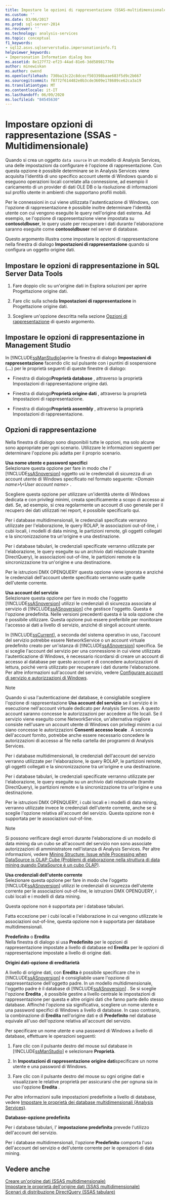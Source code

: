 ```yaml
---
title: Impostare le opzioni di rappresentazione (SSAS-multidimensionale) | Microsoft Docs
ms.custom: ''
ms.date: 03/06/2017
ms.prod: sql-server-2014
ms.reviewer: ''
ms.technology: analysis-services
ms.topic: conceptual
f1_keywords:
- sql12.asvs.sqlserverstudio.impersonationinfo.f1
helpviewer_keywords:
- Impersonation Information dialog box
ms.assetid: 8e127f72-ef23-44ad-81e6-3dd58981770e
author: minewiskan
ms.author: owend
ms.openlocfilehash: 730ba13c22c8dcecf503398baae683f5d9c2b667
ms.sourcegitcommit: f0772f614482e0b3cde3609e178689ce62ca3a19
ms.translationtype: MT
ms.contentlocale: it-IT
ms.lasthandoff: 06/09/2020
ms.locfileid: "84545630"
---
```

# <a name="set-impersonation-options-ssas---multidimensional"></a>Impostare opzioni di rappresentazione (SSAS - Multidimensionale)
  Quando si crea un oggetto `data source` in un modello di Analysis Services, una delle impostazioni da configurare è l'opzione di rappresentazione. Con questa opzione è possibile determinare se in Analysis Services viene acquisita l'identità di uno specifico account utente di Windows quando si eseguono operazioni locali correlate alla connessione, ad esempio il caricamento di un provider di dati OLE DB o la risoluzione di informazioni sul profilo utente in ambienti che supportano profili mobili.  
  
 Per le connessioni in cui viene utilizzata l'autenticazione di Windows, con l'opzione di rappresentazione è possibile inoltre determinare l'identità utente con cui vengono eseguite le query nell'origine dati esterna. Ad esempio, se l'opzione di rappresentazione viene impostata su **contoso\dbuser**, le query usate per recuperare i dati durante l'elaborazione saranno eseguite come **contoso\dbuser** nel server di database.  
  
 Questo argomento illustra come impostare le opzioni di rappresentazione nella finestra di dialogo **Impostazioni di rappresentazione** quando si configura un oggetto origine dati.  
  
## <a name="set-impersonation-options-in-sql-server-data-tools"></a>Impostare le opzioni di rappresentazione in SQL Server Data Tools  
  
1.  Fare doppio clic su un'origine dati in Esplora soluzioni per aprire Progettazione origine dati.  
  
2.  Fare clic sulla scheda **Impostazioni di rappresentazione** in Progettazione origine dati.  
  
3.  Scegliere un'opzione descritta nella sezione [Opzioni di rappresentazione](#bkmk_options) di questo argomento.  
  
## <a name="set-impersonation-options-in-management-studio"></a>Impostare le opzioni di rappresentazione in Management Studio  
 In [!INCLUDE[ssManStudio](../../includes/ssmanstudio-md.md)]aprire la finestra di dialogo **Impostazioni di rappresentazione** facendo clic sul pulsante con i puntini di sospensione (**...**) per le proprietà seguenti di queste finestre di dialogo:  
  
-   Finestra di dialogo**Proprietà database** , attraverso la proprietà Impostazioni di rappresentazione origine dati.  
  
-   Finestra di dialogo**Proprietà origine dati** , attraverso la proprietà Impostazioni di rappresentazione.  
  
-   Finestra di dialogo**Proprietà assembly** , attraverso la proprietà Impostazioni di rappresentazione.  
  
##  <a name="impersonation-options"></a><a name="bkmk_options"></a> Opzioni di rappresentazione  
 Nella finestra di dialogo sono disponibili tutte le opzioni, ma solo alcune sono appropriate per ogni scenario. Utilizzare le informazioni seguenti per determinare l'opzione più adatta per il proprio scenario.  
  
 **Usa nome utente e password specifici**  
 Selezionare questa opzione per fare in modo che l' [!INCLUDE[ssASnoversion](../../includes/ssasnoversion-md.md)] oggetto usi le credenziali di sicurezza di un account utente di Windows specificato nel formato seguente: *\<Domain name>***\\***\<User account name>* .  
  
 Scegliere questa opzione per utilizzare un'identità utente di Windows dedicata e con privilegi minimi, creata specificamente a scopo di accesso ai dati. Se, ad esempio, si crea regolarmente un account di uso generale per il recupero dei dati utilizzati nei report, è possibile specificarlo qui.  
  
 Per i database multidimensionali, le credenziali specificate verranno utilizzate per l'elaborazione, le query ROLAP, le associazioni out-of-line, i cubi locali, i modelli di data mining, le partizioni remote, gli oggetti collegati e la sincronizzazione tra un'origine e una destinazione.  
  
 Per i database tabulari, le credenziali specificate verranno utilizzate per l'elaborazione, le query eseguite su un archivio dati relazionale (tramite DirectQuery), le associazioni out-of-line, le partizioni remote e la sincronizzazione tra un'origine e una destinazione.  
  
 Per le istruzioni DMX OPENQUERY questa opzione viene ignorata e anziché le credenziali dell'account utente specificato verranno usate quelle dell'utente corrente.  
  
 **Usa account del servizio**  
 Selezionare questa opzione per fare in modo che l'oggetto [!INCLUDE[ssASnoversion](../../includes/ssasnoversion-md.md)] utilizzi le credenziali di sicurezza associate al servizio di [!INCLUDE[ssASnoversion](../../includes/ssasnoversion-md.md)] che gestisce l'oggetto. Questa è l'opzione predefinita. Nelle versioni precedenti questa è la sola opzione che è possibile utilizzare. Questa opzione può essere preferibile per monitorare l'accesso ai dati a livello di servizio, anziché di singoli account utente.  
  
 In [!INCLUDE[ssCurrent](../../includes/sscurrent-md.md)], a seconda del sistema operativo in uso, l'account del servizio potrebbe essere NetworkService o un account virtuale predefinito creato per un'istanza di [!INCLUDE[ssASnoversion](../../includes/ssasnoversion-md.md)] specifica. Se si sceglie l'account del servizio per una connessione in cui viene utilizzata l'autenticazione di Windows, è necessario ricordarsi di creare un account di accesso al database per questo account e di concedere autorizzazioni di lettura, poiché verrà utilizzato per recuperare i dati durante l'elaborazione. Per altre informazioni sull'account del servizio, vedere [Configurare account di servizio e autorizzazioni di Windows](../../database-engine/configure-windows/configure-windows-service-accounts-and-permissions.md).  
  
> [!NOTE]  
>  Quando si usa l'autenticazione del database, è consigliabile scegliere l'opzione di rappresentazione **Usa account del servizio** se il servizio è in esecuzione nell'account virtuale dedicato per Analysis Services. A questo account saranno concesse le autorizzazioni per accedere ai file locali. Se il servizio viene eseguito come NetworkService, un'alternativa migliore consiste nell'usare un account utente di Windows con privilegi minimi a cui siano concesse le autorizzazioni **Consenti accesso locale** . A seconda dell'account fornito, potrebbe anche essere necessario concedere le autorizzazioni di accesso ai file nella cartella dei programmi di Analysis Services.  
  
 Per i database multidimensionali, le credenziali dell'account del servizio verranno utilizzate per l'elaborazione, le query ROLAP, le partizioni remote, gli oggetti collegati e la sincronizzazione tra un'origine e una destinazione.  
  
 Per i database tabulari, le credenziali specificate verranno utilizzate per l'elaborazione, le query eseguite su un archivio dati relazionale (tramite DirectQuery), le partizioni remote e la sincronizzazione tra un'origine e una destinazione.  
  
 Per le istruzioni DMX OPENQUERY, i cubi locali e i modelli di data mining, verranno utilizzate invece le credenziali dell'utente corrente, anche se si sceglie l'opzione relativa all'account del servizio. Questa opzione non è supportata per le associazioni out-of-line.  
  
> [!NOTE]  
>  Si possono verificare degli errori durante l'elaborazione di un modello di data mining da un cubo se all'account del servizio non sono associate autorizzazioni di amministratore nell'istanza di Analysis Services. Per altre informazioni, vedere [Mining Structure: Issue while Processing when DataSource is OLAP Cube (Problemi di elaborazione nella struttura di data mining quando DataSource è un cubo OLAP)](https://go.microsoft.com/fwlink/?LinkId=251610).  
  
 **Usa credenziali dell'utente corrente**  
 Selezionare questa opzione per fare in modo che l'oggetto [!INCLUDE[ssASnoversion](../../includes/ssasnoversion-md.md)] utilizzi le credenziali di sicurezza dell'utente corrente per le associazioni out-of-line, le istruzioni DMX OPENQUERY, i cubi locali e i modelli di data mining.  
  
 Questa opzione non è supportata per i database tabulari.  
  
 Fatta eccezione per i cubi locali e l'elaborazione in cui vengono utilizzate le associazioni out-of-line, questa opzione non è supportata per database multidimensionali.  
  
 **Predefinito** o **Eredita**  
 Nella finestra di dialogo si usa **Predefinito** per le opzioni di rappresentazione impostate a livello di database ed **Eredita** per le opzioni di rappresentazione impostate a livello di origine dati.  
  
 **Origini dati-opzione di ereditarietà**  
  
 A livello di origine dati, con **Eredita** è possibile specificare che in [!INCLUDE[ssASnoversion](../../includes/ssasnoversion-md.md)] è consigliabile usare l'opzione di rappresentazione dell'oggetto padre. In un modello multidimensionale, l'oggetto padre è il database di [!INCLUDE[ssASnoversion](../../includes/ssasnoversion-md.md)] . Se si sceglie l'opzione **Eredita** , è possibile gestire a livello centrale le impostazioni di rappresentazione per questa e altre origini dati che fanno parte dello stesso database. Affinché l'opzione sia significativa, scegliere un nome utente e una password specifici di Windows a livello di database. In caso contrario, la combinazione di **Eredita** nell'origine dati e di **Predefinito** nel database equivale all'uso dell'opzione relativa all'account del servizio.  
  
 Per specificare un nome utente e una password di Windows a livello di database, effettuare le operazioni seguenti:  
  
1.  Fare clic con il pulsante destro del mouse sul database in [!INCLUDE[ssManStudio](../../includes/ssmanstudio-md.md)] e selezionare **Proprietà**.  
  
2.  In **Impostazioni di rappresentazione origine dati**specificare un nome utente e una password di Windows.  
  
3.  Fare clic con il pulsante destro del mouse su ogni origine dati e visualizzare le relative proprietà per assicurarsi che per ognuna sia in uso l'opzione **Eredita** .  
  
 Per altre informazioni sulle impostazioni predefinite a livello di database, vedere [Impostare le proprietà dei database multidimensionali &#40;Analysis Services&#41;](set-multidimensional-database-properties-analysis-services.md).  
  
 **Database-opzione predefinita**  
  
 Per i database tabulari, l' **impostazione predefinita** prevede l'utilizzo dell'account del servizio.  
  
 Per i database multidimensionali, l'opzione **Predefinito** comporta l'uso dell'account del servizio e dell'utente corrente per le operazioni di data mining.  
  
## <a name="see-also"></a>Vedere anche  
 [Creare un'origine dati &#40;SSAS multidimensionale&#41;](create-a-data-source-ssas-multidimensional.md)   
 [Impostare le proprietà dell'origine dati &#40;SSAS multidimensionale&#41;](set-data-source-properties-ssas-multidimensional.md)   
 [Scenari di distribuzione DirectQuery &#40;SSAS tabulare&#41;](../directquery-deployment-scenarios-ssas-tabular.md)  
  
  
